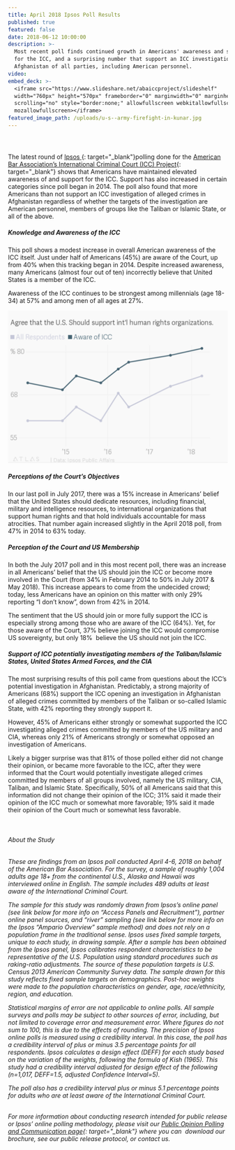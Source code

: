 ```yaml
---
title: April 2018 Ipsos Poll Results
published: true
featured: false
date: 2018-06-12 10:00:00
description: >-
  Most recent poll finds continued growth in Americans' awareness and support
  for the ICC, and a surprising number that support an ICC investigation in
  Afghanistan of all parties, including American personnel.
video:
embed_deck: >-
  <iframe src="https://www.slideshare.net/abaiccproject/slideshelf"
  width="760px" height="570px" frameborder="0" marginwidth="0" marginheight="0"
  scrolling="no" style="border:none;" allowfullscreen webkitallowfullscreen
  mozallowfullscreen></iframe>
featured_image_path: /uploads/u-s--army-firefight-in-kunar.jpg
---
```


#### &nbsp;

The latest round of [Ipsos ](https://www.ipsos.com/en-us){: target="_blank"}polling done for the [American Bar Association’s International Criminal Court (ICC) Project](https://www.aba-icc.org/){: target="_blank"}&nbsp;shows that Americans have maintained elevated awareness of and support for the ICC. Support has also increased in certain categories since poll began in 2014. The poll also found that more Americans than not support an ICC investigation of alleged crimes in Afghanistan regardless of whether the targets of the investigation are American personnel, members of groups like the Taliban or Islamic State, or all of the above.

##### Knowledge and Awareness of the ICC

This poll shows a modest increase in overall American awareness of the ICC itself. Just under half of Americans (45%) are aware of the Court, up from 40% when this tracking began in 2014. Despite increased awareness, many Americans (almost four out of ten) incorrectly believe that United States is a member of the ICC.

Awareness of the ICC continues to be strongest among millennials (age 18-34) at 57% and among men of all ages at 27%.

![](/uploads/ipsos-data-2018-4.png)

##### Perceptions of the Court’s Objectives

In our last poll in July 2017, there was a 15% increase in Americans’ belief that the United States should dedicate resources, including financial, military and intelligence resources, to international organizations that support human rights and that hold individuals accountable for mass atrocities. That number again increased slightly in the April 2018 poll, from 47% in 2014 to 63% today.

##### Perception of the Court and US Membership

In both the July 2017 poll and in this most recent poll, there was an increase in all Americans’ belief that the US should join the ICC or become more involved in the Court (from 34% in February 2014 to 50% in July 2017 & May 2018). This increase appears to come from the undecided crowd; today, less Americans have an opinion on this matter with only 29% reporting “I don’t know”, down from 42% in 2014.

The sentiment that the US should join or more fully support the ICC is especially strong among those who are aware of the ICC (64%). Yet, for those aware of the Court, 37% believe joining the ICC would compromise US sovereignty, but only 18%&nbsp; believe the US should not join the ICC.

##### Support of ICC potentially investigating members of the Taliban/Islamic States, United States Armed Forces, and the CIA

The most surprising results of this poll came from questions about the ICC’s potential investigation in Afghanistan. Predictably, a strong majority of Americans (68%) support the ICC opening an investigation in Afghanistan of alleged crimes committed by members of the Taliban or so-called Islamic State, with 42% reporting they strongly support it.

However, 45% of Americans either strongly or somewhat supported the ICC investigating alleged crimes committed by members of the US military and CIA, whereas only 21% of Americans strongly or somewhat opposed an investigation of Americans.

Likely a bigger surprise was that 81% of those polled either did not change their opinion, or became more favorable to the ICC, after they were informed that the Court would potentially investigate alleged crimes committed by members of all groups involved, namely the US military, CIA, Taliban, and Islamic State. Specifically, 50% of all Americans said that this information did not change their opinion of the ICC; 31% said it made their opinion of the ICC much or somewhat more favorable; 19% said it made their opinion of the Court much or somewhat less favorable.

&nbsp;

###### *About the Study*

*These are findings from an Ipsos poll conducted April 4-6, 2018 on behalf of the American Bar Association. For the survey, a sample of roughly 1,004 adults age 18+ from the continental U.S., Alaska and Hawaii was interviewed online in English. The sample includes 489 adults at least aware of the International Criminal Court.*

*The sample for this study was randomly drawn from Ipsos’s online panel (see link below for more info on “Access Panels and Recruitment”), partner online panel sources, and “river” sampling (see link below for more info on the Ipsos “Ampario Overview” sample method) and does not rely on a population frame in the traditional sense. Ipsos uses fixed sample targets, unique to each study, in drawing sample. After a sample has been obtained from the Ipsos panel, Ipsos calibrates respondent characteristics to be representative of the U.S. Population using standard procedures such as raking-ratio adjustments. The source of these population targets is U.S. Census 2013 American Community Survey data. The sample drawn for this study reflects fixed sample targets on demographics. Post-hoc weights were made to the population characteristics on gender, age, race/ethnicity, region, and education.*

*Statistical margins of error are not applicable to online polls. All sample surveys and polls may be subject to other sources of error, including, but not limited to coverage error and measurement error. Where figures do not sum to 100, this is due to the effects of rounding. The precision of Ipsos online polls is measured using a credibility interval. In this case, the poll has a credibility interval of plus or minus 3.5 percentage points for all respondents. Ipsos calculates a design effect (DEFF) for each study based on the variation of the weights, following the formula of Kish (1965). This study had a credibility interval adjusted for design effect of the following (n=1,017, DEFF=1.5, adjusted Confidence Interval=5).*

*The poll also has a credibility interval plus or minus 5.1 percentage points for adults who are at least aware of the International Criminal Court.*

*<br>For more information about conducting research intended for public release or Ipsos’ online polling methodology, please visit our [Public Opinion Polling and Communication page](https://www.ipsos.com/en-us/public-opinion-polling-and-communication-research){: target="_blank"} where you can&nbsp; download our brochure, see our public release protocol, or contact us.*